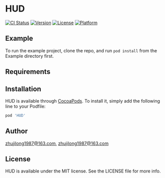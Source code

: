 # HUD

[![CI Status](https://img.shields.io/travis/zhujilong1987@163.com/HUD.svg?style=flat)](https://travis-ci.org/zhujilong1987@163.com/HUD)
[![Version](https://img.shields.io/cocoapods/v/HUD.svg?style=flat)](https://cocoapods.org/pods/HUD)
[![License](https://img.shields.io/cocoapods/l/HUD.svg?style=flat)](https://cocoapods.org/pods/HUD)
[![Platform](https://img.shields.io/cocoapods/p/HUD.svg?style=flat)](https://cocoapods.org/pods/HUD)

## Example

To run the example project, clone the repo, and run `pod install` from the Example directory first.

## Requirements

## Installation

HUD is available through [CocoaPods](https://cocoapods.org). To install
it, simply add the following line to your Podfile:

```ruby
pod 'HUD'
```

## Author

zhujilong1987@163.com, zhujilong1987@163.com

## License

HUD is available under the MIT license. See the LICENSE file for more info.
